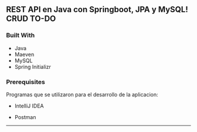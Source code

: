 <!-- ABOUT THE PROJECT -->
## REST API en Java con Springboot, JPA y MySQL! CRUD TO-DO 

### Built With

* Java
* Maeven
* MySQL
* Spring Initializr

### Prerequisites

Programas que se utilizaron para el desarrollo de la aplicacion:

* IntelliJ IDEA
  
* Postman
  
-----

